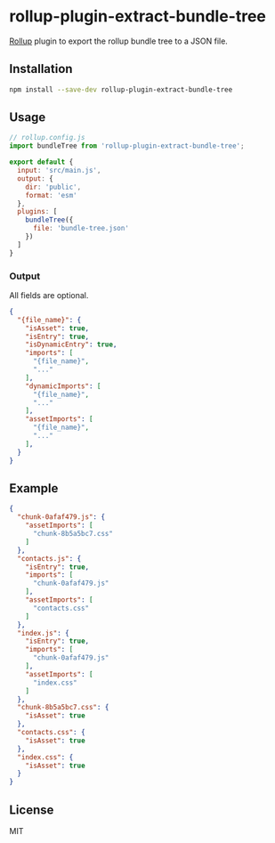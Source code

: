 # rollup-plugin-extract-bundle-tree

[Rollup](https://github.com/rollup/rollup) plugin to export the rollup bundle tree to a JSON file.

## Installation

```bash
npm install --save-dev rollup-plugin-extract-bundle-tree
```

## Usage

```js
// rollup.config.js
import bundleTree from 'rollup-plugin-extract-bundle-tree';

export default {
  input: 'src/main.js',
  output: {
    dir: 'public',
    format: 'esm'
  },
  plugins: [
    bundleTree({
      file: 'bundle-tree.json'
    })
  ]
}
```

### Output
All fields are optional.
```json
{
  "{file_name}": {
    "isAsset": true,
    "isEntry": true,
    "isDynamicEntry": true,
    "imports": [
      "{file_name}",
      "..."
    ],
    "dynamicImports": [
      "{file_name}",
      "..."
    ],
    "assetImports": [
      "{file_name}",
      "..."
    ],
  }
}
```

## Example
```json
{
  "chunk-0afaf479.js": {
    "assetImports": [
      "chunk-8b5a5bc7.css"
    ]
  },
  "contacts.js": {
    "isEntry": true,
    "imports": [
      "chunk-0afaf479.js"
    ],
    "assetImports": [
      "contacts.css"
    ]
  },
  "index.js": {
    "isEntry": true,
    "imports": [
      "chunk-0afaf479.js"
    ],
    "assetImports": [
      "index.css"
    ]
  },
  "chunk-8b5a5bc7.css": {
    "isAsset": true
  },
  "contacts.css": {
    "isAsset": true
  },
  "index.css": {
    "isAsset": true
  }
}
```

## License

MIT
